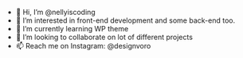 - 👋 Hi, I’m @nellyiscoding
- 👀 I’m interested in front-end development and some back-end too.
- 🌱 I’m currently learning WP theme
- 💞️ I’m looking to collaborate on lot of different projects
- 📫 Reach me on Instagram: @designvoro

<!---
nellyiscoding/nellyiscoding is a ✨ special ✨ repository because its `README.md` (this file) appears on your GitHub profile.
You can click the Preview link to take a look at your changes.
--->
